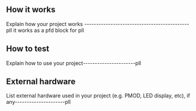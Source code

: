 <!---

This file is used to generate your project datasheet. Please fill in the information below and delete any unused
sections.

You can also include images in this folder and reference them in the markdown. Each image must be less than
512 kb in size, and the combined size of all images must be less than 1 MB.
-->

## How it works

Explain how your project works --------------------------------------------pll
it works as a pfd block for pll

## How to test

Explain how to use your project----------------------pll

## External hardware

List external hardware used in your project (e.g. PMOD, LED display, etc), if any---------------------pll
